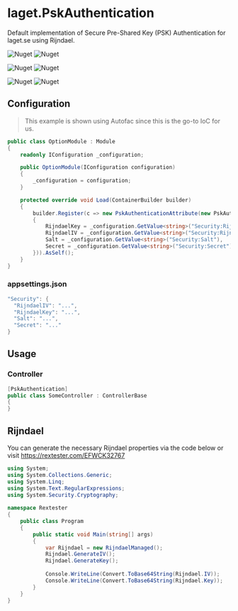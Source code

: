# laget.PskAuthentication
Default implementation of Secure Pre-Shared Key (PSK) Authentication for laget.se using Rijndael.

![Nuget](https://img.shields.io/nuget/v/laget.PskAuthentication.Client?label=laget.PskAuthentication.Client)
![Nuget](https://img.shields.io/nuget/dt/laget.PskAuthentication.Client?label=laget.PskAuthentication.Client)

![Nuget](https://img.shields.io/nuget/v/laget.PskAuthentication.Core?label=laget.PskAuthentication.Core)
![Nuget](https://img.shields.io/nuget/dt/laget.PskAuthentication.Core?label=laget.PskAuthentication.Core)

![Nuget](https://img.shields.io/nuget/v/laget.PskAuthentication.Mvc?label=laget.PskAuthentication.Mvc)
![Nuget](https://img.shields.io/nuget/dt/laget.PskAuthentication.Mvc?label=laget.PskAuthentication.Mvc)

## Configuration
> This example is shown using Autofac since this is the go-to IoC for us.
```c#
public class OptionModule : Module
{
    readonly IConfiguration _configuration;

    public OptionModule(IConfiguration configuration)
    {
        _configuration = configuration;
    }

    protected override void Load(ContainerBuilder builder)
    {
        builder.Register(c => new PskAuthenticationAttribute(new PskAuthenticationOptions
        {
            RijndaelKey = _configuration.GetValue<string>("Security:RijndaelKey"),
            RijndaelIV = _configuration.GetValue<string>("Security:RijndaelIV"),
            Salt = _configuration.GetValue<string>("Security:Salt"),
            Secret = _configuration.GetValue<string>("Security:Secret")
        })).AsSelf();
    }
}
```

### appsettings.json
```c#
"Security": {
  "RijndaelIV": "...",
  "RijndaelKey": "...",
  "Salt": "...",
  "Secret": "..."
}
```

## Usage
### Controller
```c#
[PskAuthentication]
public class SomeController : ControllerBase
{
}
```

## Rijndael
You can generate the necessary Rijndael properties via the code below or visit https://rextester.com/EFWCK32767

```c#
using System;
using System.Collections.Generic;
using System.Linq;
using System.Text.RegularExpressions;
using System.Security.Cryptography;
    
namespace Rextester
{
    public class Program
    {
        public static void Main(string[] args)
        {
            var Rijndael = new RijndaelManaged();
            Rijndael.GenerateIV();
            Rijndael.GenerateKey();
            
            Console.WriteLine(Convert.ToBase64String(Rijndael.IV));
            Console.WriteLine(Convert.ToBase64String(Rijndael.Key));
        }
    }
}
```
